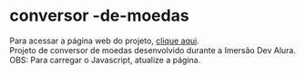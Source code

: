 # conversor -de-moedas
Para acessar a página web do projeto, [clique aqui](https://gustavoo011.github.io/conversor--de-moedas/).<br>
Projeto de conversor de moedas desenvolvido durante a Imersão Dev Alura. <br>
OBS: Para carregar o Javascript, atualize a página.
